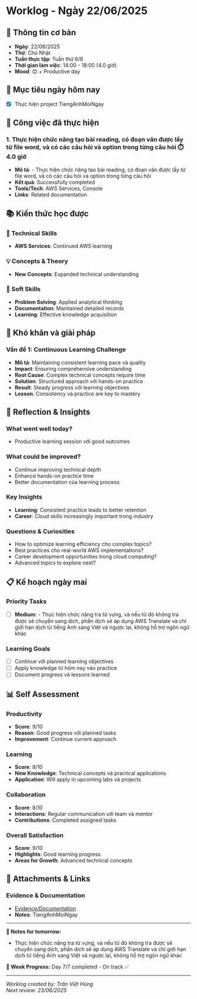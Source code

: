 # Worklog - Ngày 22/06/2025

## 📅 Thông tin cơ bản
- **Ngày**: 22/06/2025
- **Thứ**: Chủ Nhật
- **Tuần thực tập**: Tuần thứ 6/8
- **Thời gian làm việc**: 14:00 - 18:00 (4.0 giờ)
- **Mood**: 😊 + Productive day

## 🎯 Mục tiêu ngày hôm nay
- [x] Thực hiện project TiengAnhMoiNgay

## 💼 Công việc đã thực hiện

### 1. Thực hiện chức năng tạo bài reading, có đoạn văn được lấy từ file word, và có các câu hỏi và option trong từng câu hỏi ⏱️ 4.0 giờ
- **Mô tả**: - Thực hiện chức năng tạo bài reading, có đoạn văn được lấy từ file word, và có các câu hỏi và option trong từng câu hỏi
- **Kết quả**: Successfully completed
- **Tools/Tech**: AWS Services, Console
- **Links**: Related documentation

## 📚 Kiến thức học được

### 🔧 Technical Skills
- **AWS Services**: Continued AWS learning

### 💡 Concepts & Theory
- **New Concepts**: Expanded technical understanding

### 🤝 Soft Skills
- **Problem Solving**: Applied analytical thinking
- **Documentation**: Maintained detailed records
- **Learning**: Effective knowledge acquisition

## 🚧 Khó khăn và giải pháp

### Vấn đề 1: Continuous Learning Challenge
- **Mô tả**: Maintaining consistent learning pace và quality
- **Impact**: Ensuring comprehensive understanding
- **Root Cause**: Complex technical concepts require time
- **Solution**: Structured approach với hands-on practice
- **Result**: Steady progress với learning objectives
- **Lesson**: Consistency và practice are key to mastery

## 💭 Reflection & Insights

### What went well today?
- Productive learning session với good outcomes

### What could be improved?
- Continue improving technical depth
- Enhance hands-on practice time
- Better documentation của learning process

### Key Insights
- **Learning**: Consistent practice leads to better retention
- **Career**: Cloud skills increasingly important trong industry

### Questions & Curiosities
- How to optimize learning efficiency cho complex topics?
- Best practices cho real-world AWS implementations?
- Career development opportunities trong cloud computing?
- Advanced topics to explore next?

## 📋 Kế hoạch ngày mai

### Priority Tasks
- [ ] **Medium**: - Thực hiện chức năng tra từ vựng, và nếu từ đó không tra được sẽ chuyển sang dịch, phần dịch sẽ áp dụng AWS Translate và chỉ giới hạn dịch từ tiếng Anh sang Việt và ngược lại, không hỗ trợ ngôn ngữ khác

### Learning Goals
- [ ] Continue với planned learning objectives
- [ ] Apply knowledge từ hôm nay vào practice
- [ ] Document progress và lessons learned

## 📊 Self Assessment

### Productivity
- **Score**: 9/10
- **Reason**: Good progress với planned tasks
- **Improvement**: Continue current approach

### Learning
- **Score**: 8/10
- **New Knowledge**: Technical concepts và practical applications
- **Application**: Will apply in upcoming labs và projects

### Collaboration
- **Score**: 8/10
- **Interactions**: Regular communication với team và mentor
- **Contributions**: Completed assigned tasks

### Overall Satisfaction
- **Score**: 9/10
- **Highlights**: Good learning progress
- **Areas for Growth**: Advanced technical concepts

## 📎 Attachments & Links

### Evidence & Documentation
- [Evidence/Documentation](https://github.com/VietHung0901/TiengAnhMoiNgay/tree/DEV)
- **Notes**: TiengAnhMoiNgay

---

**📝 Notes for tomorrow:**
- Thực hiện chức năng tra từ vựng, và nếu từ đó không tra được sẽ chuyển sang dịch, phần dịch sẽ áp dụng AWS Translate và chỉ giới hạn dịch từ tiếng Anh sang Việt và ngược lại, không hỗ trợ ngôn ngữ khác

**🎯 Week Progress:**
Day 7/7 completed - On track ✅

---
*Worklog created by: Trần Việt Hùng*  
*Next review: 23/06/2025*